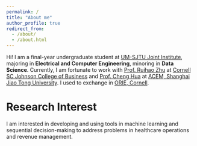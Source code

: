 ```yaml
---
permalink: /
title: "About me"
author_profile: true
redirect_from: 
  - /about/
  - /about.html
---
```


Hi! I am a final-year undergraduate student at [UM-SJTU Joint Institute](https://www.ji.sjtu.edu.cn/), majoring in **Electrical and Computer Engineering**, minoring in **Data Science**. Currently, I am fortunate to work with [Prof. Ruihao Zhu](https://rzhu.github.io/) at [Cornell SC Johnson College of Business](https://business.cornell.edu/?_gl=1%2Am9kg4r%2A_up%2AMQ..%2A_ga%2AMTcwNjA0MzE4Ni4xNzI5OTA3NjQ3%2A_ga_PJ9SLZ1H8W%2AMTcyOTkwNzY0Ny4xLjAuMTcyOTkwNzY0Ny4wLjAuMA..) and [Prof. Cheng Hua](https://acem.sjtu.edu.cn/en/faculty/huacheng.html) at [ACEM, Shanghai Jiao Tong University](https://acem.sjtu.edu.cn/acem2021/en/). I used to exchange in [ORIE, Cornell](https://www.orie.cornell.edu/orie).

Research Interest
======
I am interested in developing and using tools in machine learning and sequential decision-making to address problems in healthcare operations and revenue management.

